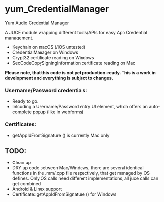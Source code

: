# yum_CredentialManager
Yum Audio Credential Manager

A JUCE module wrapping different tools/APIs for easy App Credential management.  
- Keychain on macOS (/iOS untested) 
- CredentialManager on Windows 
- Crypt32 certificate reading on Windows
- SecCodeCopySigningInformation certificate reading on Mac


**Please note, that this code is not yet production-ready. This is a work in development and everything is subject to changes.** 

### Username/Password credentials:
- Ready to go. 
- Inlcuding a Username/Password entry UI element, which offers an auto-complete popup (like in webforms)

### Certificates:
- getAppIdFromSignature () is currently Mac only

## TODO: 
- Clean up
- DRY up code between Mac/Windows, there are several identical functions in the .mm/.cpp file respectively, that get managed by OS defines. Only OS calls need different implementations, all juce calls can get combined
- Android & Linux support
- Certificate::getAppIdFromSignature () for Windows
